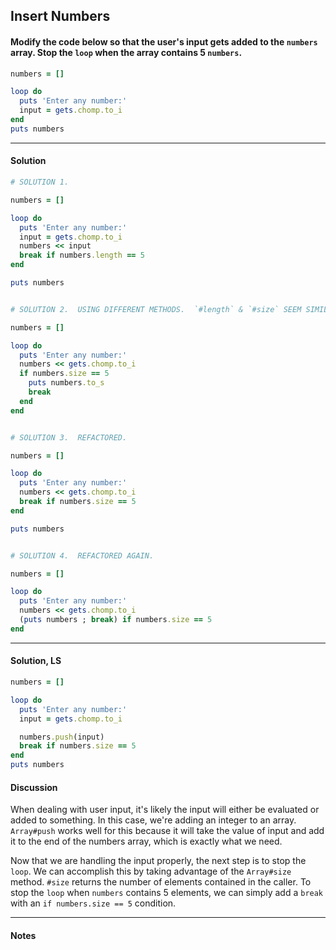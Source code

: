 ## Insert Numbers
#### Modify the code below so that the user's input gets added to the `numbers` array. Stop the `loop` when the array contains 5 `numbers`.
```ruby
numbers = []

loop do
  puts 'Enter any number:'
  input = gets.chomp.to_i
end
puts numbers
```
___
#### Solution
```ruby
# SOLUTION 1.

numbers = []

loop do
  puts 'Enter any number:'
  input = gets.chomp.to_i
  numbers << input
  break if numbers.length == 5
end

puts numbers


# SOLUTION 2.  USING DIFFERENT METHODS.  `#length` & `#size` SEEM SIMILAR.

numbers = []

loop do
  puts 'Enter any number:'
  numbers << gets.chomp.to_i
  if numbers.size == 5
    puts numbers.to_s
    break
  end
end


# SOLUTION 3.  REFACTORED.

numbers = []

loop do
  puts 'Enter any number:'
  numbers << gets.chomp.to_i
  break if numbers.size == 5
end

puts numbers


# SOLUTION 4.  REFACTORED AGAIN.

numbers = []

loop do
  puts 'Enter any number:'
  numbers << gets.chomp.to_i
  (puts numbers ; break) if numbers.size == 5
end
```
___
#### Solution, LS
```ruby
numbers = []

loop do
  puts 'Enter any number:'
  input = gets.chomp.to_i

  numbers.push(input)
  break if numbers.size == 5
end
puts numbers
```
#### Discussion
When dealing with user input, it's likely the input will either be evaluated or added to something. In this case, we're adding an integer to an array. `Array#push` works well for this because it will take the value of input and add it to the end of the numbers array, which is exactly what we need.

Now that we are handling the input properly, the next step is to stop the `loop`. We can accomplish this by taking advantage of the `Array#size` method. `#size` returns the number of elements contained in the caller. To stop the `loop` when `numbers` contains 5 elements, we can simply add a `break` with an `if numbers.size == 5` condition.
___
#### Notes
